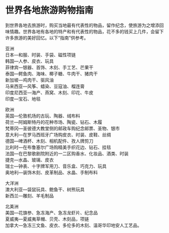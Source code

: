 # 世界各地旅游购物指南  

到世界各地去旅游时，购买当地最有代表性的物品，留作纪念，使旅游为之增添回味情趣。世界各地有各地的特产和有代表性的物品，花不多的钱买上几件，会留下许多旅游的美好回忆。以下“指南”供参考。  

亚洲  
日本—和服、时装、手袋、磁性项链  
韩国—人参、皮衣、玩具  
菲律宾—银器、首饰、木刻、手工艺、芒果干  
泰国—鳄鱼肉、海味、椰子糖、牛肉干、猪肉干  
新加坡—鸡肉干、驱风油  
马来西亚—风筝、蜡染、豆寇油、榴连膏  
印度尼西亚—海产、燕窝、木刻、印花、牛皮  
印度—宝石、地毯  

欧洲  
英国—伦敦机场的古玩、陶器、绒布料  
荷兰—阿姆斯特丹的花种市场、陶瓷、钻石、木履  
梵蒂冈—圣彼德大教堂侧的邮政车购纪念邮票、圣物、银市  
意大利—在罗马西班牙广场购皮衣、时装、皮鞋、丝绸  
德国—啤酒杯、木刻、相机配件、孜人牌剪刀  
比利时—在布鲁塞尔广场购精美手织花边、钻石、挂毯  
法国—在巴黎歌剧院附近的一二区购香水、化妆品、酒类、时装  
捷克—水晶、玻璃、皮衣  
瑞士—钟表、十字牌军用刀、音乐盒、巧克力、玩具  
奥地利—装饰木刻、皮革制品、水晶、手制布料  

大洋洲  
澳大利亚—袋鼠玩具、鲍鱼干、树熊玩具  
新西兰—雕刻、羊毛制品  

北美洲  
美国—花旗参、急冻海产、急冻龙虾片、纪念品  
夏威夷—夏威夷草帽、贝壳、木刻品，项链  
加拿大—急冻三文鱼、皮衣、多伦多的木刻、温哥华印地安人工艺品。  
<!-- Last processed: 2025-07-22 03:44:30 -->
